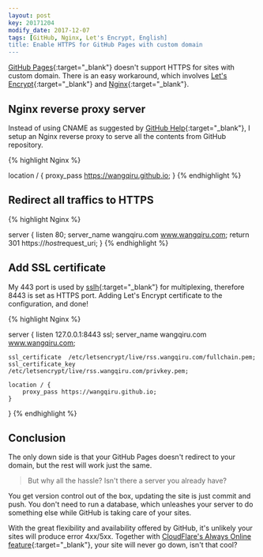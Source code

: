 ```yaml
---
layout: post
key: 20171204
modify_date: 2017-12-07
tags: [GitHub, Nginx, Let's Encrypt, English]
title: Enable HTTPS for GitHub Pages with custom domain
---
```


[GitHub Pages](https://pages.github.com){:target="_blank"} doesn't support HTTPS for sites with custom domain. There is an easy workaround, which involves [Let's Encrypt](https://letsencrypt.org){:target="_blank"} and [Nginx](https://nginx.org){:target="_blank"}.

<!--more-->

## Nginx reverse proxy server
Instead of using CNAME as suggested by [GitHub Help](https://help.github.com/articles/using-a-custom-domain-with-github-pages/){:target="_blank"}, I setup an Nginx reverse proxy to serve all the contents from GitHub repository.


{% highlight Nginx %}

location / {
	proxy_pass https://wangqiru.github.io;
}
{% endhighlight %}

## Redirect all traffics to HTTPS

{% highlight Nginx %}

server {
	listen 80;
	server_name  wangqiru.com www.wangqiru.com;
	return 301 https://$host$request_uri;
}
{% endhighlight %}


## Add SSL certificate

My 443 port is used by [sslh](https://github.com/yrutschle/sslh){:target="_blank"} for multiplexing, therefore 8443 is set as HTTPS port. Adding Let's Encrypt certificate to the configuration, and done!

{% highlight Nginx %}

server {
	listen 127.0.0.1:8443 ssl;
	server_name  wangqiru.com www.wangqiru.com;

	ssl_certificate  /etc/letsencrypt/live/rss.wangqiru.com/fullchain.pem;
	ssl_certificate_key /etc/letsencrypt/live/rss.wangqiru.com/privkey.pem;

	location / {
        proxy_pass https://wangqiru.github.io;
	}
}
{% endhighlight %}

## Conclusion

The only down side is that your GitHub Pages doesn't redirect to your domain, but the rest will work just the same.

> But why all the hassle? Isn't there a server you already have? 

You get version control out of the box, updating the site is just commit and push. You don't need to run a database, which unleashes your server to do something else while GitHub is taking care of your sites.

With the great flexibility and availability offered by GitHub, it's unlikely your sites will produce error 4xx/5xx. Together with [CloudFlare's Always Online feature](https://www.cloudflare.com/always-online/){:target="_blank"}, your site will never go down, isn't that cool?